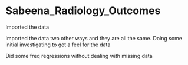 # Sabeena_Radiology_Outcomes

Imported the data

Imported the data two other ways and they are all the same. Doing some initial investigating to get a feel for the data

Did some freq regressions without dealing with missing data